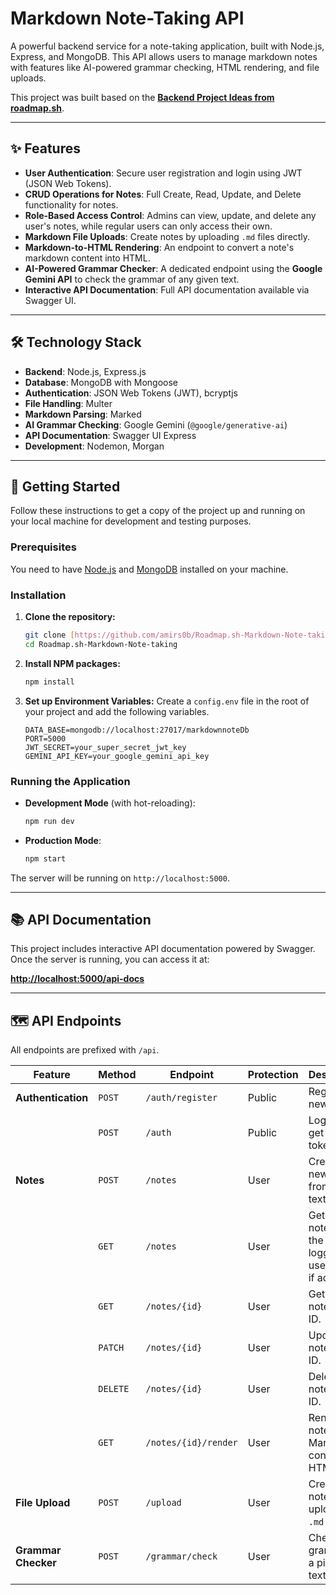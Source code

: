# Markdown Note-Taking API

A powerful backend service for a note-taking application, built with Node.js, Express, and MongoDB. This API allows users to manage markdown notes with features like AI-powered grammar checking, HTML rendering, and file uploads.

This project was built based on the **[Backend Project Ideas from roadmap.sh](https://roadmap.sh/projects/markdown-note-taking-app)**.

---

## ✨ Features

* **User Authentication**: Secure user registration and login using JWT (JSON Web Tokens).
* **CRUD Operations for Notes**: Full Create, Read, Update, and Delete functionality for notes.
* **Role-Based Access Control**: Admins can view, update, and delete any user's notes, while regular users can only access their own.
* **Markdown File Uploads**: Create notes by uploading `.md` files directly.
* **Markdown-to-HTML Rendering**: An endpoint to convert a note's markdown content into HTML.
* **AI-Powered Grammar Checker**: A dedicated endpoint using the **Google Gemini API** to check the grammar of any given text.
* **Interactive API Documentation**: Full API documentation available via Swagger UI.

---

## 🛠️ Technology Stack

* **Backend**: Node.js, Express.js
* **Database**: MongoDB with Mongoose
* **Authentication**: JSON Web Tokens (JWT), bcryptjs
* **File Handling**: Multer
* **Markdown Parsing**: Marked
* **AI Grammar Checking**: Google Gemini (`@google/generative-ai`)
* **API Documentation**: Swagger UI Express
* **Development**: Nodemon, Morgan

---

## 🚀 Getting Started

Follow these instructions to get a copy of the project up and running on your local machine for development and testing purposes.

### Prerequisites

You need to have [Node.js](https://nodejs.org/) and [MongoDB](https://www.mongodb.com/try/download/community) installed on your machine.

### Installation

1.  **Clone the repository:**
    ```bash
    git clone [https://github.com/amirs0b/Roadmap.sh-Markdown-Note-taking.git](https://github.com/amirs0b/Roadmap.sh-Markdown-Note-taking.git)
    cd Roadmap.sh-Markdown-Note-taking
    ```

2.  **Install NPM packages:**
    ```bash
    npm install
    ```

3.  **Set up Environment Variables:**
    Create a `config.env` file in the root of your project and add the following variables.

    ```env
    DATA_BASE=mongodb://localhost:27017/markdownnoteDb
    PORT=5000
    JWT_SECRET=your_super_secret_jwt_key
    GEMINI_API_KEY=your_google_gemini_api_key
    ```

### Running the Application

* **Development Mode** (with hot-reloading):
    ```bash
    npm run dev
    ```

* **Production Mode**:
    ```bash
    npm start
    ```

The server will be running on `http://localhost:5000`.

---

## 📚 API Documentation

This project includes interactive API documentation powered by Swagger. Once the server is running, you can access it at:

**[http://localhost:5000/api-docs](http://localhost:5000/api-docs)**

---

## 🗺️ API Endpoints

All endpoints are prefixed with `/api`.

| Feature                 | Method | Endpoint                | Protection | Description                                       |
| ----------------------- | ------ | ----------------------- | ---------- | ------------------------------------------------- |
| **Authentication** | `POST` | `/auth/register`        | Public     | Register a new user.                              |
|                         | `POST` | `/auth`                 | Public     | Log in to get a JWT token.                        |
| **Notes** | `POST` | `/notes`                | User       | Create a new note from raw text.                  |
|                         | `GET`  | `/notes`                | User       | Get all notes for the logged-in user (or all if admin). |
|                         | `GET`  | `/notes/{id}`           | User       | Get a single note by its ID.                      |
|                         | `PATCH`| `/notes/{id}`           | User       | Update a note by its ID.                          |
|                         | `DELETE`| `/notes/{id}`           | User       | Delete a note by its ID.                          |
|                         | `GET`  | `/notes/{id}/render`    | User       | Render a note's Markdown content as HTML.         |
| **File Upload** | `POST` | `/upload`               | User       | Create a note by uploading a `.md` file.          |
| **Grammar Checker** | `POST` | `/grammar/check`        | User       | Check the grammar of a piece of text.             |
